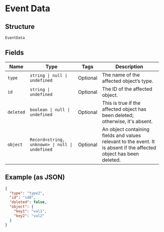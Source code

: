 <!-- Optimized: 2025-10-06 -->
<!-- RPM: 1.6.2.1.1.6.2.1_event-data_20251006 -->
<!-- Session: E2E RPM DNA Application -->
<!-- AOM: RND (Reggie & Dro) -->
<!-- COI: TECHNOLOGY -->
<!-- RPM: HIGH -->
<!-- ACTION: BUILD -->

# Event Data

## Structure

`EventData`

## Fields

| Name | Type | Tags | Description |
|  --- | --- | --- | --- |
| `type` | `string \| null \| undefined` | Optional | The name of the affected object’s type. |
| `id` | `string \| undefined` | Optional | The ID of the affected object. |
| `deleted` | `boolean \| null \| undefined` | Optional | This is true if the affected object has been deleted; otherwise, it's absent. |
| `object` | `Record<string, unknown> \| null \| undefined` | Optional | An object containing fields and values relevant to the event. It is absent if the affected object has been deleted. |

## Example (as JSON)

```json
{
  "type": "type2",
  "id": "id8",
  "deleted": false,
  "object": {
    "key1": "val1",
    "key2": "val2"
  }
}
```
